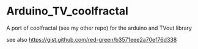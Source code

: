 # Arduino_TV_coolfractal
A port of coolfractal (see my other repo) for the arduino and TVout library

see also https://gist.github.com/red-green/b3571eee2a70ef76d338

